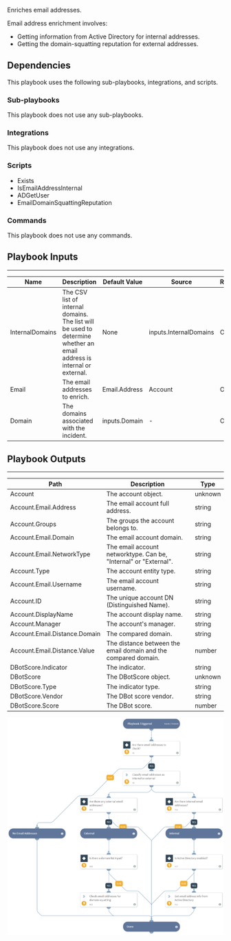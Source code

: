 Enriches email addresses.  

Email address enrichment involves:
- Getting information from Active Directory for internal addresses.
- Getting the domain-squatting reputation for external addresses.

## Dependencies
This playbook uses the following sub-playbooks, integrations, and scripts.

### Sub-playbooks
This playbook does not use any sub-playbooks.

### Integrations
This playbook does not use any integrations.

### Scripts
* Exists
* IsEmailAddressInternal
* ADGetUser
* EmailDomainSquattingReputation

### Commands
This playbook does not use any commands.

## Playbook Inputs
---

| **Name** | **Description** | **Default Value** | **Source** | **Required** |
| --- | --- | --- | --- | --- |
| InternalDomains | The CSV list of internal domains. The list will be used to determine whether an email address is internal or external. | None | inputs.InternalDomains | Optional |
| Email | The email addresses to enrich. | Email.Address | Account | Optional |
| Domain | The domains associated with the incident. | inputs.Domain | - | Optional |

## Playbook Outputs
---

| **Path** | **Description** | **Type** |
| --- | --- | --- |
| Account | The account object. | unknown |
| Account.Email.Address | The email account full address. | string |
| Account.Groups | The groups the account belongs to. | string |
| Account.Email.Domain | The email account domain. | string |
| Account.Email.NetworkType | The email account networktype. Can be, "Internal" or "External". | string |
| Account.Type | The account entity type. | string |
| Account.Email.Username | The email account username. | string |
| Account.ID | The unique account DN (Distinguished Name). | string |
| Account.DisplayName | The account display name. | string |
| Account.Manager | The account's manager. | string |
| Account.Email.Distance.Domain | The compared domain. | string |
| Account.Email.Distance.Value | The distance between the email domain and the compared domain.  | number |
| DBotScore.Indicator | The indicator. | string |
| DBotScore | The DBotScore object. | unknown |
| DBotScore.Type | The indicator type. | string |
| DBotScore.Vendor | The DBot score vendor. | string |
| DBotScore.Score | The DBot score. | number |

![Email_Address_Enrichment_Generic_v2](https://raw.githubusercontent.com/demisto/content/1bdd5229392bd86f0cc58265a24df23ee3f7e662/docs/images/playbooks/Email_Address_Enrichment_Generic_v2.png)
